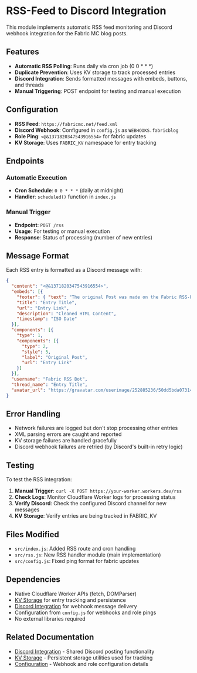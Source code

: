 # RSS-Feed to Discord Integration

This module implements automatic RSS feed monitoring and Discord webhook integration for the Fabric MC blog posts.

## Features

- **Automatic RSS Polling**: Runs daily via cron job (0 0 * * *)
- **Duplicate Prevention**: Uses KV storage to track processed entries
- **Discord Integration**: Sends formatted messages with embeds, buttons, and threads
- **Manual Triggering**: POST endpoint for testing and manual execution

## Configuration

- **RSS Feed**: `https://fabricmc.net/feed.xml`
- **Discord Webhook**: Configured in `config.js` as `WEBHOOKS.fabricblog`
- **Role Ping**: `<@&1371820347543916554>` for fabric updates
- **KV Storage**: Uses `FABRIC_KV` namespace for entry tracking

## Endpoints

### Automatic Execution
- **Cron Schedule**: `0 0 * * *` (daily at midnight)
- **Handler**: `scheduled()` function in `index.js`

### Manual Trigger
- **Endpoint**: `POST /rss`
- **Usage**: For testing or manual execution
- **Response**: Status of processing (number of new entries)

## Message Format

Each RSS entry is formatted as a Discord message with:

```json
{
  "content": "<@&1371820347543916554>",
  "embeds": [{
    "footer": { "text": "The original Post was made on the Fabric RSS-Feed" },
    "title": "Entry Title",
    "url": "Entry Link",
    "description": "Cleaned HTML Content",
    "timestamp": "ISO Date"
  }],
  "components": [{
    "type": 1,
    "components": [{
      "type": 2,
      "style": 5,
      "label": "Original Post",
      "url": "Entry Link"
    }]
  }],
  "username": "Fabric RSS Bot",
  "thread_name": "Entry Title",
  "avatar_url": "https://gravatar.com/userimage/252885236/50dd5bda073144e4f2505039bf8bb6a0.jpeg?size=256"
}
```

## Error Handling

- Network failures are logged but don't stop processing other entries
- XML parsing errors are caught and reported
- KV storage failures are handled gracefully
- Discord webhook failures are retried (by Discord's built-in retry logic)

## Testing

To test the RSS integration:

1. **Manual Trigger**: `curl -X POST https://your-worker.workers.dev/rss`
2. **Check Logs**: Monitor Cloudflare Worker logs for processing status
3. **Verify Discord**: Check the configured Discord channel for new messages
4. **KV Storage**: Verify entries are being tracked in FABRIC_KV

## Files Modified

- `src/index.js`: Added RSS route and cron handling
- `src/rss.js`: New RSS handler module (main implementation)
- `src/config.js`: Fixed ping format for fabric updates

## Dependencies

- Native Cloudflare Worker APIs (fetch, DOMParser)
- [KV Storage](KV_STORAGE.md) for entry tracking and persistence
- [Discord Integration](DISCORD_INTEGRATION.md) for webhook message delivery
- Configuration from `config.js` for webhooks and role pings
- No external libraries required

## Related Documentation

- [Discord Integration](DISCORD_INTEGRATION.md) - Shared Discord posting functionality
- [KV Storage](KV_STORAGE.md) - Persistent storage utilities used for tracking
- [Configuration](README.md#configuration) - Webhook and role configuration details